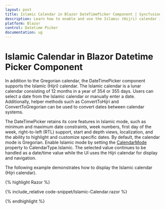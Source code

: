 ```yaml
---
layout: post
title: Islamic Calendar in Blazor DateTimePicker Component | Syncfusion
description: Learn how to enable and use the Islamic (Hijri) calendar in the Syncfusion Blazor DateTimePicker component with CalendarMode set to CalendarType.Islamic.
platform: Blazor
control: Datetime Picker
documentation: ug
---
```


# Islamic Calendar in Blazor Datetime Picker  Component

In addition to the Gregorian calendar, the DateTimePicker component supports the Islamic (Hijri) calendar. The Islamic calendar is a lunar calendar consisting of 12 months in a year of 354 or 355 days. Users can select a date from the Islamic calendar or manually enter a date. Additionally, helper methods such as ConvertToHijri and ConvertToGregorian can be used to convert dates between calendar systems.

The DateTimePicker retains its core features in Islamic mode, such as minimum and maximum date constraints, week numbers, first day of the week, right-to-left (RTL) support, start and depth views, localization, and the ability to highlight and customize specific dates. By default, the calendar mode is Gregorian. Enable Islamic mode by setting the [CalendarMode](https://help.syncfusion.com/cr/blazor/Syncfusion.Blazor.Calendars.SfDateTimePicker-1.html#Syncfusion_Blazor_Calendars_SfDateTimePicker_1_CalendarMode) property to CalendarType.Islamic. The selected value continues to be handled as a date/time value while the UI uses the Hijri calendar for display and navigation.

The following example demonstrates how to display the Islamic calendar (Hijri calendar).

{% highlight Razor %}

{% include_relative code-snippet/Islamic-Calendar.razor %}

{% endhighlight %}